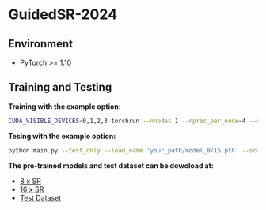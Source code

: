 # GuidedSR-2024
## Environment
- [PyTorch >= 1.10](https://pytorch.org/)

## Training and Testing

**Training with the example option:**

```bash
CUDA_VISIBLE_DEVICES=0,1,2,3 torchrun --nnodes 1 --nproc_per_node=4 --rdzv_backend=c10d --rdzv_endpoint=localhost:11342 main.py --scale 8 --model_name Net --num_gpus 4 --embed_dim 64 --opt Adam --file_name 'File' --dataset NIR --batch_size 8 --patch_size 256 --loss '1*L1'
```
**Tesing with the example option:**

```bash
python main.py --test_only --load_name 'your_path/model_8/16.pth' --scale 8/16
```

**The pre-trained models and test dataset can be dowoload at:**

- [8 x SR]()
- [16 x SR]()
- [Test Dataset]()
